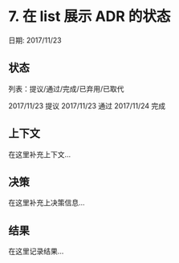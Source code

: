 # 7. 在 list 展示 ADR 的状态

日期: 2017/11/23

## 状态

列表：提议/通过/完成/已弃用/已取代

2017/11/23 提议
2017/11/23 通过
2017/11/24 完成

## 上下文

在这里补充上下文...

## 决策

在这里补充上决策信息...

## 结果

在这里记录结果...
